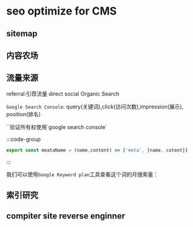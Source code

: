 # seo optimize for CMS


## sitemap


## 内容农场


## 流量来源

referral:引荐流量
direct
social
Organic Search


`Google Search Console`: query(关键词),click(访问次数),impression(展示), position(排名)

<meta name="google-site-verification" content="uaXLiv-7IiBgEuYIW133LHlLOdqfTbktmr58H_i5Ox4" />
`<meta name="google-site-verification" content="xxx" />`验证所有权使用`google search console`

:::code-group

```js [.vitepress/utils/head.js]
export const meataName = (name,content) => ['meta', {name, cotent}]
```


:::




我们可以使用`Google Keyword plan`工具查看这个词的月搜索量：






## 索引研究




## compiter site reverse enginner